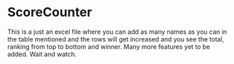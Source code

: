 # ScoreCounter
This is a just an excel file where you can add as many names as you can in the table mentioned and the rows will get increased and you see the total, ranking from top to bottom and winner. Many more features yet to be added. Wait and watch.
